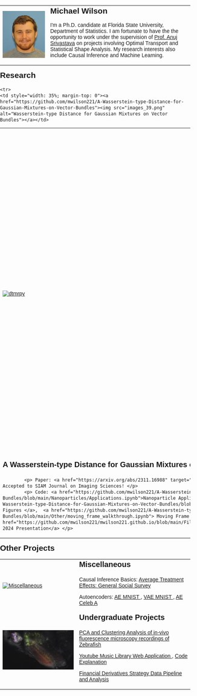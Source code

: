 <html>
<head>
	<title>My Personal Webpage</title>
	<style>
		body {
			font-family: Arial, sans-serif;
			margin: 0;
			padding: 0;
		}
		header {
			background-color: #333;
			color: #fff;
			padding: 20px;
			text-align: center;
		}
		h1 {
			margin: 0;
			font-size: 36px;
		}
		section {
			margin: 20px auto;
			max-width: 600px;
			padding: 20px;
		}
		h2 {
			margin-top: 0;
		}
		h3 {
			margin-top: 0;
			font-size: 20px;
		}
  		table, th, tr, td {
		  border: 0px solid black;
		  border-collapse: collapse;
		}
	</style>
</head>
<body>
		<table>
		<tr>
 		<td  style="width: 25%"><img src="me.JPG" alt="Picture" ></td> 
		<td  style="width: 75%">		
			<h2> Michael Wilson</h2>
<!--  			<p><a href="link1">link</a>-<a href="link1">link</a>-<a href="link1">link</a>-<a href="link1">link</a> </p>  -->
			<p>I'm a Ph.D. candidate at Florida State University, Department of Statistics. I am fortunate to have the the opportunity to work under the supervision of <a href="https://anujsrivastava.com/">Prof. Anuj Srivastava</a> on projects involving Optimal Transport and Statistical Shape Analysis. My research interests also include Causal Inference and Machine Learning.</p>
		</td> 
		</tr>
		</table>
<!-- 	</section> -->

<h2>Research</h2>
<table>
<tr>
    <td style="width: 35%"><a href="https://github.com/mwilson221/dtmrpy"><img src="https://raw.githubusercontent.com/MichaelWilson01/michaelwilson01.github.io/main/wasserstein_geodesic.gif" img alt="dtmrpy"></a></td>
    <td style="width: 65%; margin-top: 0">
	    <h3>Optimal Transport Methods for Learning on DT-MRI data </h3>
		<p> Paper: Coming Soon</p>
     		<p> Code:</p>
	    <p><a href="https://github.com/mwilson221/dtmrpy/blob/main/Dataset_Creation_hcp.ipynb"> DTMRI Data Preprocessing Pipeline </a></p>
	    <p> MNIST Experiments: <a href="https://github.com/mwilson221/dtmrpy/blob/main/Fused%20Gromov-Wasserstein%20Variance%20Decomposition/MNIST_wasserstein_barycentric_projections.ipynb"> MNIST Barycenters </a>, <a href="https://github.com/mwilson221/dtmrpy/blob/main/Fused%20Gromov-Wasserstein%20Variance%20Decomposition/MNIST_wasserstein_acc_k.ipynb"> MNIST LOT Classification</a>, <a href="https://github.com/mwilson221/dtmrpy/blob/main/Fused%20Gromov-Wasserstein%20Variance%20Decomposition/MNIST_fgw_barycentric_projection.ipynb"> MNIST FGW Barycenters</a>, <a href="https://github.com/mwilson221/dtmrpy/blob/main/Fused%20Gromov-Wasserstein%20Variance%20Decomposition/MNIST_fgw_acc_k.ipynb"> MNIST FGW Experiment </a> </p>
	    <p> DTMRI Experiments: <a href="https://github.com/mwilson221/dtmrpy/blob/main/Fused%20Gromov-Wasserstein%20Variance%20Decomposition/dtmri_plots.ipynb"> DTMRI Plots</a>, 
		    <a href="https://github.com/mwilson221/dtmrpy/blob/main/Fused%20Gromov-Wasserstein%20Variance%20Decomposition/dtmri_acc_vs_k_experiment.ipynb"> DTMRI HCP LOT Classification</a>,
		    <a href="https://github.com/mwilson221/dtmrpy/blob/main/Fused%20Gromov-Wasserstein%20Variance%20Decomposition/adni_dtmri_acc_vs_k_experiment.ipynb"> DTMRI ADNI LOT Classification</a>,
		    <a href="https://github.com/mwilson221/dtmrpy/blob/main/Fused%20Gromov-Wasserstein%20Variance%20Decomposition/DTMRI_graph_plots.ipynb"> DTMRI FGW Barycenters</a> </p>
	    <p> IMDB Experiment:  <a href="https://github.com/mwilson221/dtmrpy/blob/main/Fused%20Gromov-Wasserstein%20Variance%20Decomposition/Sentiment_Analysis_LOT.ipynb"> IMDB Reviews Sentiment Analysis with LOT </a> </p>
	    <p><a href="https://github.com/mwilson221/dtmrpy/blob/main/wilson-1.pdf">AMS Southeastern 2024 Presentation</a></p> </td>
  </tr>

	<tr>
    <td style="width: 35%; margin-top: 0"><a href="https://github.com/mwilson221/A-Wasserstein-type-Distance-for-Gaussian-Mixtures-on-Vector-Bundles"><img src="images_39.png" alt="Wasserstein-type Distance for Gaussian Mixtures on Vector Bundles"></a></td> 
<td style="width: 65%; margin-top: 0">
		<h3>A Wasserstein-type Distance for Gaussian Mixtures on Vector Bundles</h3>
		
			<p> Paper: <a href="https://arxiv.org/abs/2311.16988" target="_blank" rel="noopener noreferrer"> Arxiv </a>, Accepted to SIAM Journal on Imaging Sciences! </p> 
			<p> Code: <a href="https://github.com/mwilson221/A-Wasserstein-type-Distance-for-Gaussian-Mixtures-on-Vector-Bundles/blob/main/Nanoparticles/Applications.ipynb">Nanoparticle Application</a>, <a href="https://github.com/mwilson221/A-Wasserstein-type-Distance-for-Gaussian-Mixtures-on-Vector-Bundles/blob/main/Other/Plots.ipynb"> Sphere, Triangles, and Figures </a>,  <a href="https://github.com/mwilson221/A-Wasserstein-type-Distance-for-Gaussian-Mixtures-on-Vector-Bundles/blob/main/Other/moving_frame_walkthrough.ipynb"> Moving Frame Walkthrough</a>, <a href="https://github.com/mwilson221/mwilson221.github.io/blob/main/Files/Wasserstein_type_Distance_Presentation_JSM.pdf">JSM 2024 Presentation</a> </p>

   
</td>      
  </tr>  

</table>

  <h2>Other Projects</h2>
  <table>
<!--   <tr>
    <td><a href="https://github.com/mwilson221/Side-Projects/tree/main/Causal%20Inference"><img src="blank.jpg" alt="Causal Inference"></a></td>
    <td><h3>Causal Inference</h3><p>Causal Inference Basics: <a href="https://github.com/mwilson221/Causal-Inference/blob/main/ATE/General_Social_Survey.ipynb"> Average Treatment Effects: General Social Survey </a></p></td>
  </tr>  -->
<!--   <tr>
    <td><a href="https://github.com/mwilson221/"><img src="blank.jpg" alt="Machine Learning"></a></td>
    <td><h3>Machine Learning</h3><p><a href="https://github.com/MichaelWilson01/"></a></p></td>
</tr> -->
  <tr>
<!--     <td><a href="https://github.com/mwilson221/mwilson221.github.io"><img src="Zebrafish pixel clusters.jpg" alt="Computer Vision Projects"></a></td> -->
  <td><a href="https://github.com/mwilson221/Side-Projects/tree/main/Miscellaneous"><img src="blank.jpg" alt="Miscellaneous"></a></td>
    <td> <h3>Miscellaneous </h3>
	   <p>Causal Inference Basics: <a href="https://github.com/mwilson221/Causal-Inference/blob/main/ATE/General_Social_Survey.ipynb"> Average Treatment Effects: General Social Survey </a></p>
	   <p>Autoencoders: <a href="https://github.com/mwilson221/mwilson221.github.io/blob/main/Files/AE_MNIST.ipynb"> AE MNIST </a>,  <a href="https://github.com/mwilson221/mwilson221.github.io/blob/main/Files/VAE_MNIST.ipynb"> VAE MNIST </a>,  <a href="https://github.com/mwilson221/mwilson221.github.io/blob/main/Files/VAE-CelebA.ipynb"> AE Celeb A </a></p>
    </td>
  </tr>

   <tr>
    <td><a href="https://github.com/mwilson221/mwilson221.github.io"><img src="Zebrafish pixel clusters.jpg" alt="Computer Vision Projects"></a></td>
    <td> <h3>Undergraduate Projects </h3>
	   <p><a href="https://github.com/mwilson221/mwilson221.github.io/blob/main/Files/Undergraduate%20projects/Applications%20of%20PCA%20and%20Clustering%20to%20calcium%20imaging%20recordings.pdf"> PCA and Clustering Analysis of in-vivo fluorescence microscopy recordings of Zebrafish</a></p>  
	<p><a href="https://github.com/mwilson221/mwilson221.github.io/blob/main/Files/Undergraduate%20projects/youtube_music_library.ipynb"> Youtube Music Library Web Application </a>,
	<a href="https://chatgpt.com/share/cd8bdb4e-d056-451f-b544-376bd9b3a06c"> Code Explanation</a></p>  
	<p><a href="https://github.com/mwilson221/mwilson221.github.io/blob/main/Files/Undergraduate%20projects/Finance%20Data%20Analysis%20-%20Options%20Strategies.pdf"> Financial Derivatives Strategy Data Pipeline and Analysis </a></p> 
    </td>
  </tr>
  </table>
  




 



			









